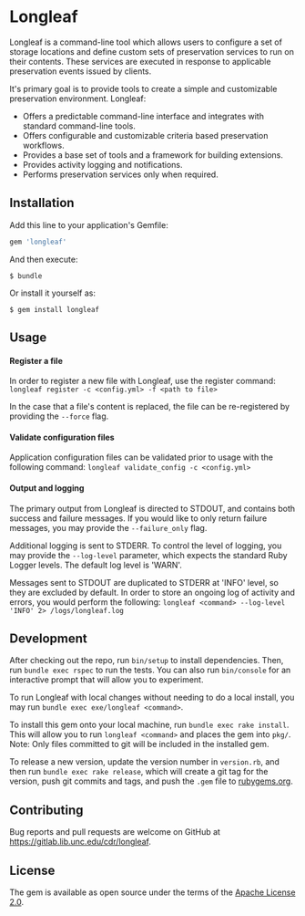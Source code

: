 # Longleaf
Longleaf is a command-line tool which allows users to configure a set of storage locations and define custom sets of preservation services to run on their contents. These services are executed in response to applicable preservation events issued by clients.

It's primary goal is to provide tools to create a simple and customizable preservation environment.  Longleaf:

* Offers a predictable command-line interface and integrates with standard command-line tools.
* Offers configurable and customizable criteria based preservation workflows.
* Provides a base set of tools and a framework for building extensions.
* Provides activity logging and notifications.
* Performs preservation services only when required.

## Installation

Add this line to your application's Gemfile:

```ruby
gem 'longleaf'
```

And then execute:

    $ bundle

Or install it yourself as:

    $ gem install longleaf

## Usage

#### Register a file
In order to register a new file with Longleaf, use the register command:
`longleaf register -c <config.yml> -f <path to file>`

In the case that a file's content is replaced, the file can be re-registered by providing the `--force` flag.

#### Validate configuration files
Application configuration files can be validated prior to usage with the following command:
`longleaf validate_config -c <config.yml>`

#### Output and logging

The primary output from Longleaf is directed to STDOUT, and contains both success and failure messages. If you would like to only return failure messages, you may provide the `--failure_only` flag.

Additional logging is sent to STDERR. To control the level of logging, you may provide the `--log-level` parameter, which expects the standard Ruby Logger levels. The default log level is 'WARN'.

Messages sent to STDOUT are duplicated to STDERR at 'INFO' level, so they are excluded by default. In order to store an ongoing log of activity and errors, you would perform the following:
`longleaf <command> --log-level 'INFO' 2> /logs/longleaf.log`

## Development

After checking out the repo, run `bin/setup` to install dependencies. Then, run `bundle exec rspec` to run the tests. You can also run `bin/console` for an interactive prompt that will allow you to experiment.

To run Longleaf with local changes without needing to do a local install, you may run `bundle exec exe/longleaf <command>`.

To install this gem onto your local machine, run `bundle exec rake install`. This will allow you to run `longleaf <command>` and places the gem into `pkg/`. Note: Only files committed to git will be included in the installed gem.

To release a new version, update the version number in `version.rb`, and then run `bundle exec rake release`, which will create a git tag for the version, push git commits and tags, and push the `.gem` file to [rubygems.org](https://rubygems.org).

## Contributing

Bug reports and pull requests are welcome on GitHub at https://gitlab.lib.unc.edu/cdr/longleaf.


## License

The gem is available as open source under the terms of the [Apache License 2.0](http://www.apache.org/licenses/LICENSE-2.0).

